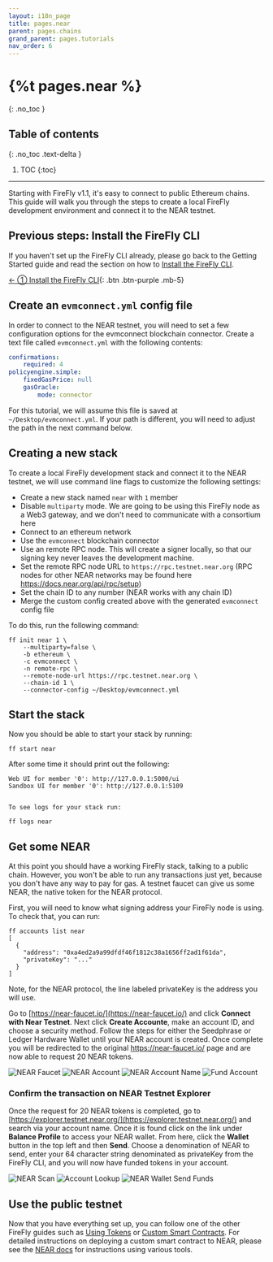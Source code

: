 ```yaml
---
layout: i18n_page
title: pages.near
parent: pages.chains
grand_parent: pages.tutorials
nav_order: 6
---
```



# {%t pages.near %}
{: .no_toc }

## Table of contents
{: .no_toc .text-delta }

1. TOC
{:toc}

---

Starting with FireFly v1.1, it's easy to connect to public Ethereum chains. This guide will walk you through the steps to create a local FireFly development environment and connect it to the NEAR testnet.

## Previous steps: Install the FireFly CLI
If you haven't set up the FireFly CLI already, please go back to the Getting Started guide and read the section on how to [Install the FireFly CLI](../../gettingstarted/firefly_cli.md).

[← ① Install the FireFly CLI](../../gettingstarted/firefly_cli.md){: .btn .btn-purple .mb-5}

## Create an `evmconnect.yml` config file
In order to connect to the NEAR testnet, you will need to set a few configuration options for the evmconnect blockchain connector. Create a text file called `evmconnect.yml` with the following contents:

```yml
confirmations:
    required: 4
policyengine.simple:
    fixedGasPrice: null
    gasOracle:
        mode: connector
```

For this tutorial, we will assume this file is saved at `~/Desktop/evmconnect.yml`. If your path is different, you will need to adjust the path in the next command below.

## Creating a new stack
To create a local FireFly development stack and connect it to the NEAR testnet, we will use command line flags to customize the following settings:

 - Create a new stack named `near` with `1` member
 - Disable `multiparty` mode. We are going to be using this FireFly node as a Web3 gateway, and we don't need to communicate with a consortium here
 - Connect to an ethereum network
 - Use the `evmconnect` blockchain connector
 - Use an remote RPC node. This will create a signer locally, so that our signing key never leaves the development machine.
 - Set the remote RPC node URL to `https://rpc.testnet.near.org` (RPC nodes for other NEAR networks may be found here https://docs.near.org/api/rpc/setup)
 - Set the chain ID to any number (NEAR works with any chain ID)
 - Merge the custom config created above with the generated `evmconnect` config file

To do this, run the following command:
```
ff init near 1 \
    --multiparty=false \
    -b ethereum \
    -c evmconnect \
    -n remote-rpc \
    --remote-node-url https://rpc.testnet.near.org \
    --chain-id 1 \
    --connector-config ~/Desktop/evmconnect.yml
```

## Start the stack
Now you should be able to start your stack by running:

```
ff start near
```

After some time it should print out the following:

```
Web UI for member '0': http://127.0.0.1:5000/ui
Sandbox UI for member '0': http://127.0.0.1:5109


To see logs for your stack run:

ff logs near
```

## Get some NEAR
At this point you should have a working FireFly stack, talking to a public chain. However, you won't be able to run any transactions just yet, because you don't have any way to pay for gas. A testnet faucet can give us some NEAR, the native token for the NEAR protocol.

First, you will need to know what signing address your FireFly node is using. To check that, you can run:

```
ff accounts list near
[
  {
    "address": "0xa4ed2a9a99dfdf46f1812c38a1656ff2ad1f61da",
    "privateKey": "..."
  }
]
```
Note, for the NEAR protocol, the line labeled privateKey is the address you will use.

Go to [https://near-faucet.io/](https://near-faucet.io/) and click **Connect with Near Testnet**. Next click **Create Accounte**, make an account ID, and choose a security method. Follow the steps for either the Seedphrase or Ledger Hardware Wallet until your NEAR account is created. Once complete you will be redirected to the original https://near-faucet.io/ page and are now able to request 20 NEAR tokens.

![NEAR Faucet](images/near_faucet.png)
![NEAR Account](images/near_account.png)
![NEAR Account Name](images/near_account_name.png)
![Fund Account](images/near_fund_account.png)

### Confirm the transaction on NEAR Testnet Explorer
Once the request for 20 NEAR tokens is completed, go to [https://explorer.testnet.near.org/](https://explorer.testnet.near.org/) and search via your account name. Once it is found click on the link under **Balance Profile** to access your NEAR wallet. From here, click the **Wallet** button in the top left and then **Send**. Choose a denomination of NEAR to send, enter your 64 character string denominated as privateKey from the FireFly CLI, and you will now have funded tokens in your account.


![NEAR Scan](images/near_scan.png)
![Account Lookup](images/near_account_lookup.png)
![NEAR Wallet Send Funds](images/near_wallet_send_funds.png)

## Use the public testnet
Now that you have everything set up, you can follow one of the other FireFly guides such as [Using Tokens](../tokens/index.md) or [Custom Smart Contracts](../custom_contracts/ethereum.md). For detailed instructions on deploying a custom smart contract to NEAR, please see the [NEAR docs](https://docs.near.org/develop/contracts/introduction) for instructions using various tools.